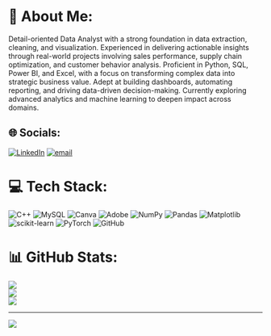 # 💫 About Me:
Detail-oriented Data Analyst with a strong foundation in data extraction, cleaning, and visualization. Experienced in delivering actionable insights through real-world projects involving sales performance, supply chain optimization, and customer behavior analysis. Proficient in Python, SQL, Power BI, and Excel, with a focus on transforming complex data into strategic business value. Adept at building dashboards, automating reporting, and driving data-driven decision-making. Currently exploring advanced analytics and machine learning to deepen impact across domains.


## 🌐 Socials:
[![LinkedIn](https://img.shields.io/badge/LinkedIn-%230077B5.svg?logo=linkedin&logoColor=white)](https://linkedin.com/in/yashjoshi03) [![email](https://img.shields.io/badge/Email-D14836?logo=gmail&logoColor=white)](mailto:yash03.info@gmail.com) 

# 💻 Tech Stack:
![C++](https://img.shields.io/badge/c++-%2300599C.svg?style=for-the-badge&logo=c%2B%2B&logoColor=white) ![MySQL](https://img.shields.io/badge/mysql-4479A1.svg?style=for-the-badge&logo=mysql&logoColor=white) ![Canva](https://img.shields.io/badge/Canva-%2300C4CC.svg?style=for-the-badge&logo=Canva&logoColor=white) ![Adobe](https://img.shields.io/badge/adobe-%23FF0000.svg?style=for-the-badge&logo=adobe&logoColor=white) ![NumPy](https://img.shields.io/badge/numpy-%23013243.svg?style=for-the-badge&logo=numpy&logoColor=white) ![Pandas](https://img.shields.io/badge/pandas-%23150458.svg?style=for-the-badge&logo=pandas&logoColor=white) ![Matplotlib](https://img.shields.io/badge/Matplotlib-%23ffffff.svg?style=for-the-badge&logo=Matplotlib&logoColor=black) ![scikit-learn](https://img.shields.io/badge/scikit--learn-%23F7931E.svg?style=for-the-badge&logo=scikit-learn&logoColor=white) ![PyTorch](https://img.shields.io/badge/PyTorch-%23EE4C2C.svg?style=for-the-badge&logo=PyTorch&logoColor=white) ![GitHub](https://img.shields.io/badge/github-%23121011.svg?style=for-the-badge&logo=github&logoColor=white)
# 📊 GitHub Stats:
![](https://github-readme-stats.vercel.app/api?username=Yashjoshi03&theme=dark&hide_border=true&include_all_commits=false&count_private=false)<br/>
![](https://nirzak-streak-stats.vercel.app/?user=Yashjoshi03&theme=dark&hide_border=true)<br/>
![](https://github-readme-stats.vercel.app/api/top-langs/?username=Yashjoshi03&theme=dark&hide_border=true&include_all_commits=false&count_private=false&layout=compact)

---
[![](https://visitcount.itsvg.in/api?id=Yashjoshi03&icon=0&color=0)](https://visitcount.itsvg.in)

<!-- Proudly created with GPRM ( https://gprm.itsvg.in ) -->
